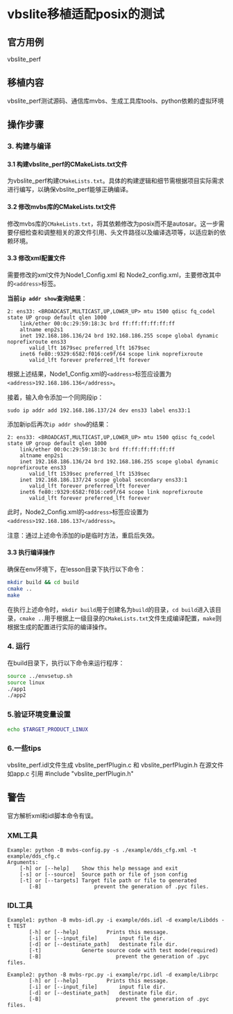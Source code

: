 # vbslite移植适配posix的测试

## 官方用例
vbslite_perf

## 移植内容
vbslite_perf测试源码、通信库mvbs、生成工具库tools、python依赖的虚拟环境

## 操作步骤
### 3. 构建与编译
#### 3.1 构建vbslite_perf的CMakeLists.txt文件
为vbslite_perf构建`CMakeLists.txt`。具体的构建逻辑和细节需根据项目实际需求进行编写，以确保vbslite_perf能够正确编译。

#### 3.2 修改mvbs库的CMakeLists.txt文件
修改mvbs库的`CMakeLists.txt`，将其依赖修改为posix而不是autosar。这一步需要仔细检查和调整相关的源文件引用、头文件路径以及编译选项等，以适应新的依赖环境。

#### 3.3 修改xml配置文件
需要修改的xml文件为Node1_Config.xml 和 Node2_config.xml，主要修改其中的`<address>`标签。

**当前`ip addr show`查询结果**：
```
2: ens33: <BROADCAST,MULTICAST,UP,LOWER_UP> mtu 1500 qdisc fq_codel state UP group default qlen 1000
    link/ether 00:0c:29:59:18:3c brd ff:ff:ff:ff:ff:ff
    altname enp2s1
    inet 192.168.186.136/24 brd 192.168.186.255 scope global dynamic noprefixroute ens33
       valid_lft 1679sec preferred_lft 1679sec
    inet6 fe80::9329:6582:f016:ce9f/64 scope link noprefixroute 
       valid_lft forever preferred_lft forever
```
根据上述结果，Node1_Config.xml的`<address>`标签应设置为`<address>192.168.186.136</address>`。

接着，输入命令添加一个同网段ip：
```
sudo ip addr add 192.168.186.137/24 dev ens33 label ens33:1
```

添加新ip后再次`ip addr show`的结果：
```
2: ens33: <BROADCAST,MULTICAST,UP,LOWER_UP> mtu 1500 qdisc fq_codel state UP group default qlen 1000
    link/ether 00:0c:29:59:18:3c brd ff:ff:ff:ff:ff:ff
    altname enp2s1
    inet 192.168.186.136/24 brd 192.168.186.255 scope global dynamic noprefixroute ens33
       valid_lft 1539sec preferred_lft 1539sec
    inet 192.168.186.137/24 scope global secondary ens33:1
       valid_lft forever preferred_lft forever
    inet6 fe80::9329:6582:f016:ce9f/64 scope link noprefixroute 
       valid_lft forever preferred_lft forever
```
此时，Node2_Config.xml的`<address>`标签应设置为`<address>192.168.186.137</address>`。

注意：通过上述命令添加的ip是临时方法，重启后失效。

#### 3.3 执行编译操作
确保在env环境下，在lesson目录下执行以下命令：
```bash
mkdir build && cd build
cmake ..
make 
```
在执行上述命令时，`mkdir build`用于创建名为`build`的目录，`cd build`进入该目录，`cmake ..`用于根据上一级目录的`CMakeLists.txt`文件生成编译配置，`make`则根据生成的配置进行实际的编译操作。

### 4. 运行
在build目录下，执行以下命令来运行程序：
```bash
source ../envsetup.sh
source linux
./app1
./app2
```

### 5.验证环境变量设置
```bash
echo $TARGET_PRODUCT_LINUX
```

### 6.一些tips
vbslite_perf.idl文件生成 vbslite_perfPlugin.c 和 vbslite_perfPlugin.h
在源文件如app.c 引用 #include "vbslite_perfPlugin.h"

## 警告
官方解析xml和idl脚本命令有误。

### XML工具
```shell
Example: python -B mvbs-config.py -s ./example/dds_cfg.xml -t example/dds_cfg.c
Arguments:
	[-h] or [--help]	Show this help message and exit
	[-s] or [--source]	Source path or file of json config
	[-t] or [--targets]	Target file path or file to generated
       [-B]                 prevent the generation of .pyc files.
```

### IDL工具
```shell
Example1: python -B mvbs-idl.py -i example/dds.idl -d example/Libdds -t TEST
       [-h] or [--help]			Prints this message.
       [-i] or [--input_file]		input file dir.
       [-d] or [--destinate_path]	destinate file dir.
       [-t]				Generte source code with test mode(required)
       [-B]                        prevent the generation of .pyc files.

Example2: python -B mvbs-rpc.py -i example/rpc.idl -d example/Librpc
       [-h] or [--help]			Prints this message.
       [-i] or [--input_file]		input file dir.
       [-d] or [--destinate_path]	destinate file dir.
       [-B]                        prevent the generation of .pyc files.
``` 